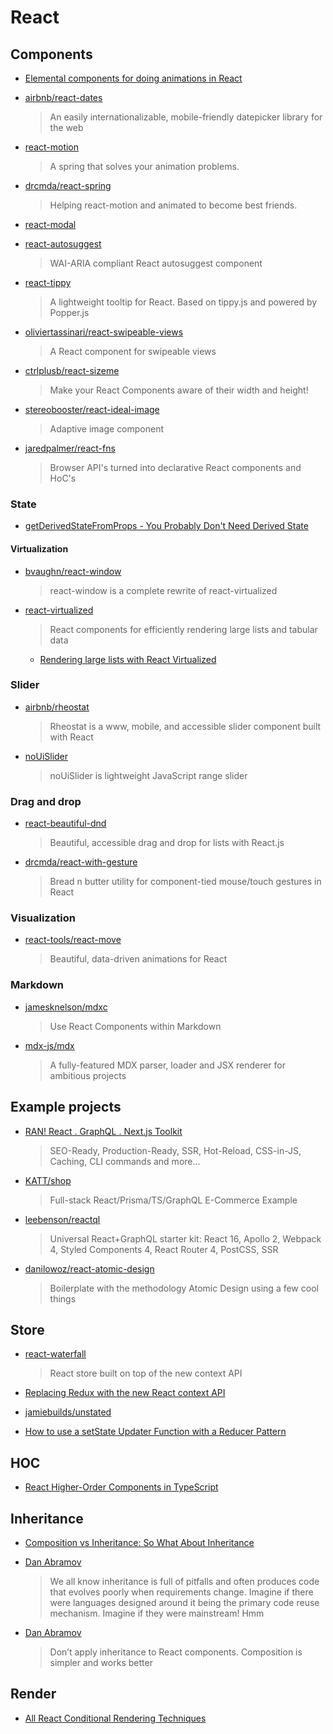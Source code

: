 # React

## Components

- [Elemental components for doing animations in React](https://github.com/nitin42/animate-components)

- [airbnb/react-dates](https://github.com/airbnb/react-dates)

  > An easily internationalizable, mobile-friendly datepicker library for the web

- [react-motion](https://github.com/chenglou/react-motion)

  > A spring that solves your animation problems.

- [drcmda/react-spring](https://github.com/drcmda/react-spring)

  > Helping react-motion and animated to become best friends.

- [react-modal](https://github.com/reactjs/react-modal)

- [react-autosuggest](https://github.com/moroshko/react-autosuggest)

  > WAI-ARIA compliant React autosuggest component

- [react-tippy](https://github.com/tvkhoa/react-tippy/)

  > A lightweight tooltip for React. Based on tippy.js and powered by Popper.js

- [oliviertassinari/react-swipeable-views](https://github.com/oliviertassinari/react-swipeable-views)

  > A React component for swipeable views

- [ctrlplusb/react-sizeme](https://github.com/ctrlplusb/react-sizeme)

  > Make your React Components aware of their width and height!

- [stereobooster/react-ideal-image](https://github.com/stereobooster/react-ideal-image)

  > Adaptive image component

- [jaredpalmer/react-fns](https://github.com/jaredpalmer/react-fns)
  > Browser API's turned into declarative React components and HoC's

### State

- [getDerivedStateFromProps - You Probably Don't Need Derived State](https://reactjs.org/blog/2018/06/07/you-probably-dont-need-derived-state.html#recommendation-fully-uncontrolled-component-with-a-key)

#### Virtualization

- [bvaughn/react-window](https://github.com/bvaughn/react-window)

  > react-window is a complete rewrite of react-virtualized

- [react-virtualized](https://github.com/bvaughn/react-virtualized)
  > React components for efficiently rendering large lists and tabular data
  - [Rendering large lists with React Virtualized](https://blog.logrocket.com/rendering-large-lists-with-react-virtualized-82741907a6b3)

### Slider

- [airbnb/rheostat](https://github.com/airbnb/rheostat)

  > Rheostat is a www, mobile, and accessible slider component built with React

- [noUiSlider](https://github.com/leongersen/noUiSlider/)
  > noUiSlider is lightweight JavaScript range slider

### Drag and drop

- [react-beautiful-dnd](https://github.com/atlassian/react-beautiful-dnd)

  > Beautiful, accessible drag and drop for lists with React.js

- [drcmda/react-with-gesture](https://github.com/drcmda/react-with-gesture)

  > Bread n butter utility for component-tied mouse/touch gestures in React

### Visualization

- [react-tools/react-move](https://github.com/react-tools/react-move)

  > Beautiful, data-driven animations for React

### Markdown

- [jamesknelson/mdxc](https://github.com/jamesknelson/mdxc)

  > Use React Components within Markdown

- [mdx-js/mdx](https://github.com/mdx-js/mdx)

  > A fully-featured MDX parser, loader and JSX renderer for ambitious projects

## Example projects

- [RAN! React . GraphQL . Next.js Toolkit](https://github.com/Sly777/ran)

  > SEO-Ready, Production-Ready, SSR, Hot-Reload, CSS-in-JS, Caching, CLI commands and more...

- [KATT/shop](https://github.com/KATT/shop)

  > Full-stack React/Prisma/TS/GraphQL E-Commerce Example

- [leebenson/reactql](https://github.com/leebenson/reactql)

  > Universal React+GraphQL starter kit: React 16, Apollo 2, Webpack 4, Styled Components 4, React Router 4, PostCSS, SSR

- [danilowoz/react-atomic-design](https://github.com/danilowoz/react-atomic-design)

  > Boilerplate with the methodology Atomic Design using a few cool things

## Store

- [react-waterfall](https://github.com/didierfranc/react-waterfall)

  > React store built on top of the new context API

- [Replacing Redux with the new React context API](https://medium.freecodecamp.org/replacing-redux-with-the-new-react-context-api-8f5d01a00e8c)

- [jamiebuilds/unstated](https://github.com/jamiebuilds/unstated)

- [How to use a setState Updater Function with a Reducer Pattern](https://codedaily.io/tutorials/40/How-to-use-a-setState-Updater-Function-with-a-Reducer-Pattern)

## HOC

- [React Higher-Order Components in TypeScript](https://medium.com/@jrwebdev/react-higher-order-component-patterns-in-typescript-42278f7590fb)

## Inheritance

- [Composition vs Inheritance: So What About Inheritance](https://reactjs.org/docs/composition-vs-inheritance.html#so-what-about-inheritance)

- [Dan Abramov](https://twitter.com/dan_abramov/status/990989827981094912?lang=en)

  > We all know inheritance is full of pitfalls and often produces code that evolves poorly when requirements change. Imagine if there were languages designed around it being the primary code reuse mechanism. Imagine if they were mainstream! Hmm

- [Dan Abramov](https://twitter.com/dan_abramov/status/752643494972383232?lang=en)
  > Don’t apply inheritance to React components. Composition is simpler and works better

## Render

- [All React Conditional Rendering Techniques](https://www.robinwieruch.de/conditional-rendering-react/)
